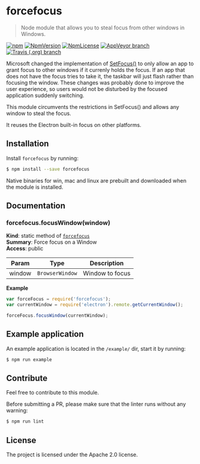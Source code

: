 <!-- Make sure you edit doc/README.hbs rather than README.md because the latter is auto-generated -->

forcefocus
=========

> Node module that allows you to steal focus from other windows in Windows.

[![npm](https://img.shields.io/npm/dw/forcefocus.svg)](https://npmjs.com/package/forcefocus)
[![NpmVersion](https://img.shields.io/npm/v/forcefocus.svg)](https://npmjs.com/package/forcefocus)
[![NpmLicense](https://img.shields.io/npm/l/forcefocus.svg)](https://npmjs.com/package/forcefocus)
[![AppVeyor branch](https://img.shields.io/appveyor/ci/robinwassen/forcefocus/master.svg?logo=appveyor)](https://ci.appveyor.com/project/robinwassen/forcefocus)
[![Travis (.org) branch](https://img.shields.io/travis/robinwassen/forcefocus/master.svg?logo=travis)](https://travis-ci.org/robinwassen/forcefocus)

Microsoft changed the implementation of [SetFocus()](https://msdn.microsoft.com/en-us/library/windows/desktop/ms646312(v=vs.85).aspx) to only allow an app to grant focus to other windows if it currenly holds the focus. If an app that does not have the focus tries to take it, the taskbar will just flash rather than focusing the window. These changes was probably done to improve the user experience, so users would not be disturbed by the focused application suddenly switching.

This module circumvents the restrictions in SetFocus() and allows any window to steal the focus.

It reuses the Electron built-in focus on other platforms.

Installation
------------

Install `forcefocus` by running:

```sh
$ npm install --save forcefocus
```

Native binaries for win, mac and linux are prebuilt and downloaded when the module is installed.

Documentation
-------------

<a name="module_forcefocus.focusWindow"></a>

### forcefocus.focusWindow(window)
**Kind**: static method of [<code>forcefocus</code>](#module_forcefocus)  
**Summary**: Force focus on a Window  
**Access**: public  

| Param | Type | Description |
| --- | --- | --- |
| window | <code>BrowserWindow</code> | Window to focus |

**Example**  
```js
var forceFocus = require('forcefocus');
var currentWindow = require('electron').remote.getCurrentWindow();

forceFocus.focusWindow(currentWindow);
```

Example application
-------------

An example application is located in the `/example/` dir, start it by running:

```sh
$ npm run example
```

Contribute
----------

Feel free to contribute to this module.

Before submitting a PR, please make sure that the linter runs without any warning:

```sh
$ npm run lint
```

License
-------

The project is licensed under the Apache 2.0 license.
